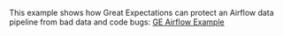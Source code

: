 This example shows how Great Expectations can protect an Airflow data pipeline from bad data and code bugs: [GE Airflow Example](https://github.com/superconductive/ge_tutorials)
